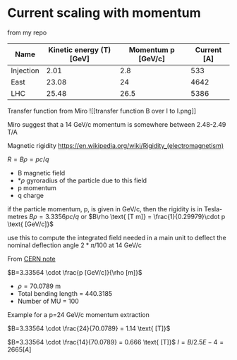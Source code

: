 # Current scaling with momentum

from my repo

| Name      | Kinetic energy (T) [GeV] | Momentum p [GeV/c] | Current [A] |
| --------- | -------------------- | ---------------- | --------- |
| Injection | 2.01                 | 2.8              | 533       |
| East      | 23.08                | 24               | 4642      |
| LHC       | 25.48                | 26.5             | 5386      |

Transfer function from Miro
![[transfer function B over I to I.png]]

Miro suggest that a 14 GeV/c momentum is somewhere between 2.48-2.49 T/A

Magnetic rigidity
https://en.wikipedia.org/wiki/Rigidity_(electromagnetism)

$R=B\rho=pc/q$
* B magnetic field
* *$\rho$ gyroradius of the particle due to this field
* p momentum
* q charge

if the particle momentum, p, is given in GeV/c, then the rigidity is in Tesla-metres $B\rho=3.3356pc/q$
or
$B\rho \text{ [T m]} = \frac{1}{0.29979}\cdot p \text{ [GeV/c]}$


use this to compute the integrated field needed in a main unit to deflect the nominal deflection angle $2*\pi/100$ at 14 GeV/c


From [CERN note](https://cds.cern.ch/record/1233948/files/CERN%20TE%20Note%202010-003.pdf)

$B=3.33564 \cdot \frac{p [GeV/c]}{\rho [m]}$
* $\rho = 70.0789$ m
* Total bending length = 440.3185
* Number of MU = 100

Example for a p=24 GeV/c momentum extraction

$B=3.33564 \cdot \frac{24}{70.0789} = 1.14 \text{ [T]}$

$B=3.33564 \cdot \frac{14}{70.0789} = 0.666 \text{ [T]}$
$I=B/2.5E-4=2665 [A]$

